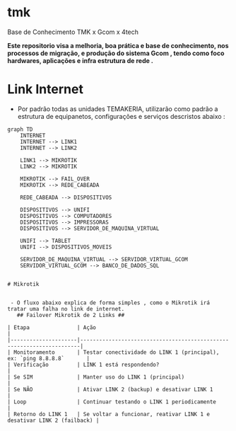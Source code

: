 # tmk
Base de Conhecimento TMK x Gcom x 4tech

  **Este repositorio visa a melhoria, boa prática e base de conhecimento, nos processos de migração, e produção do sistema Gcom , tendo como foco hardwares, aplicações e infra estrutura de rede .**

# Link Internet
- Por padrão todas as unidades TEMAKERIA, utilizarão como padrão a estrutura de equipanetos, configurações e serviços descristos abaixo :

```mermaid
graph TD
    INTERNET
    INTERNET --> LINK1
    INTERNET --> LINK2

    LINK1 --> MIKROTIK
    LINK2 --> MIKROTIK

    MIKROTIK --> FAIL_OVER
    MIKROTIK --> REDE_CABEADA

    REDE_CABEADA --> DISPOSITIVOS

    DISPOSITIVOS --> UNIFI
    DISPOSITIVOS --> COMPUTADORES
    DISPOSITIVOS --> IMPRESSORAS
    DISPOSITIVOS --> SERVIDOR_DE_MAQUINA_VIRTUAL

    UNIFI --> TABLET
    UNIFI --> DISPOSITIVOS_MOVEIS

    SERVIDOR_DE_MAQUINA_VIRTUAL --> SERVIDOR_VIRTUAL_GCOM
    SERVIDOR_VIRTUAL_GCOM --> BANCO_DE_DADOS_SQL


# Mikrotik

 
 - O fluxo abaixo explica de forma simples , como o Mikrotik irá tratar uma falha no link de internet.
   ## Failover Mikrotik de 2 Links ##

| Etapa               | Ação                                                                 |
|---------------------|----------------------------------------------------------------------|
| Monitoramento       | Testar conectividade do LINK 1 (principal), ex: `ping 8.8.8.8`       |
| Verificação         | LINK 1 está respondendo?                                              |
| Se SIM              | Manter uso do LINK 1 (principal)                                     |
| Se NÃO              | Ativar LINK 2 (backup) e desativar LINK 1                            |
| Loop                | Continuar testando o LINK 1 periodicamente                           |
| Retorno do LINK 1   | Se voltar a funcionar, reativar LINK 1 e desativar LINK 2 (failback) |


 
